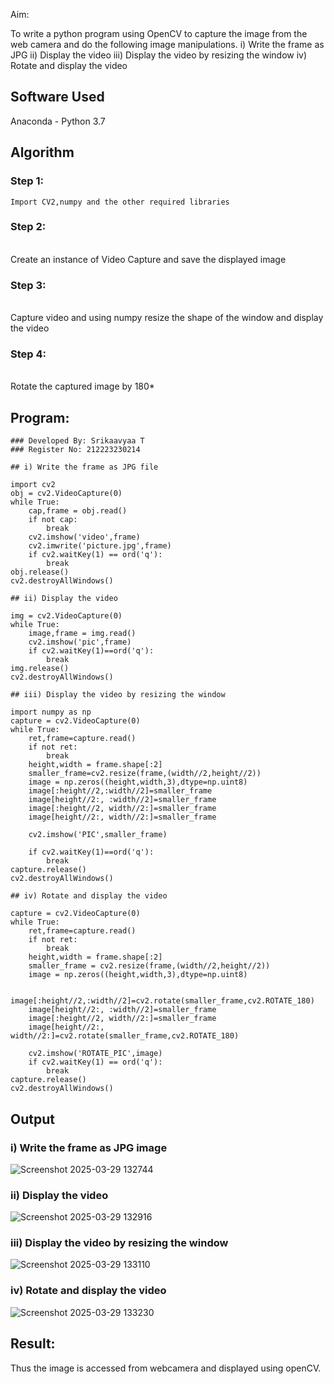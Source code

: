 
Aim:
 
To write a python program using OpenCV to capture the image from the web camera and do the following image manipulations.
i) Write the frame as JPG 
ii) Display the video 
iii) Display the video by resizing the window
iv) Rotate and display the video

## Software Used
Anaconda - Python 3.7
## Algorithm
### Step 1:
```
Import CV2,numpy and the other required libraries
```

### Step 2:
<br>Create an instance of Video Capture and save the displayed image</br>

### Step 3:
<br>Capture video and using numpy resize the shape of the window and display the video</br>
### Step 4:
<br>Rotate the captured image by 180*</br>

## Program:
```
### Developed By: Srikaavyaa T
### Register No: 212223230214

## i) Write the frame as JPG file

import cv2
obj = cv2.VideoCapture(0)
while True:
    cap,frame = obj.read()
    if not cap:
        break
    cv2.imshow('video',frame)
    cv2.imwrite('picture.jpg',frame)
    if cv2.waitKey(1) == ord('q'):
        break
obj.release()
cv2.destroyAllWindows()

## ii) Display the video

img = cv2.VideoCapture(0)
while True:
    image,frame = img.read()
    cv2.imshow('pic',frame) 
    if cv2.waitKey(1)==ord('q'):
        break
img.release()
cv2.destroyAllWindows()

## iii) Display the video by resizing the window

import numpy as np
capture = cv2.VideoCapture(0)
while True:
    ret,frame=capture.read()
    if not ret:
        break
    height,width = frame.shape[:2]
    smaller_frame=cv2.resize(frame,(width//2,height//2))
    image = np.zeros((height,width,3),dtype=np.uint8)
    image[:height//2,:width//2]=smaller_frame
    image[height//2:, :width//2]=smaller_frame
    image[:height//2, width//2:]=smaller_frame
    image[height//2:, width//2:]=smaller_frame

    cv2.imshow('PIC',smaller_frame)
    
    if cv2.waitKey(1)==ord('q'):
        break
capture.release()
cv2.destroyAllWindows()

## iv) Rotate and display the video

capture = cv2.VideoCapture(0)
while True:
    ret,frame=capture.read()
    if not ret:
        break
    height,width = frame.shape[:2]
    smaller_frame = cv2.resize(frame,(width//2,height//2))
    image = np.zeros((height,width,3),dtype=np.uint8)

    image[:height//2,:width//2]=cv2.rotate(smaller_frame,cv2.ROTATE_180)
    image[height//2:, :width//2]=smaller_frame
    image[:height//2, width//2:]=smaller_frame
    image[height//2:, width//2:]=cv2.rotate(smaller_frame,cv2.ROTATE_180)
    
    cv2.imshow('ROTATE_PIC',image)
    if cv2.waitKey(1) == ord('q'):
        break
capture.release()
cv2.destroyAllWindows()

```





## Output

### i) Write the frame as JPG image
![Screenshot 2025-03-29 132744](https://github.com/user-attachments/assets/84c32003-9383-4464-995d-a19a5dce357f)


### ii) Display the video
![Screenshot 2025-03-29 132916](https://github.com/user-attachments/assets/317c1940-940f-4734-adb7-e428c604d5bd)

### iii) Display the video by resizing the window
![Screenshot 2025-03-29 133110](https://github.com/user-attachments/assets/9b4bcdf6-165c-471b-9615-b9376f6d5bc9)



### iv) Rotate and display the video
![Screenshot 2025-03-29 133230](https://github.com/user-attachments/assets/db1b65b6-8657-44d1-9bd4-c3b170d8e8f1)





## Result:
Thus the image is accessed from webcamera and displayed using openCV.

